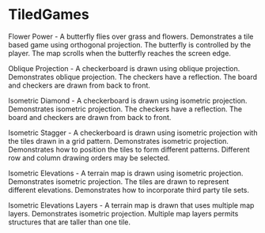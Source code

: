 # TiledGames

Flower Power - A butterfly flies over grass and flowers. Demonstrates a tile based game using orthogonal projection. The butterfly is controlled by the player. The map scrolls when the butterfly reaches the screen edge.

Oblique Projection - A checkerboard is drawn using oblique projection. Demonstrates oblique projection. The checkers have a reflection. The board and checkers are drawn from back to front.

Isometric Diamond - A checkerboard is drawn using isometric projection. Demonstrates isometric projection. The checkers have a reflection. The board and checkers are drawn from back to front.

Isometric Stagger - A checkerboard is drawn using isometric projection with the tiles drawn in a grid pattern. Demonstrates isometric projection. Demonstrates how to position the tiles to form different patterns. Different row and column drawing orders may be selected.

Isometric Elevations - A terrain map is drawn using isometric projection. Demonstrates isometric projection. The tiles are drawn to represent different elevations. Demonstrates how to incorporate third party tile sets.

Isometric Elevations Layers - A terrain map is drawn that uses multiple map layers. Demonstrates isometric projection. Multiple map layers permits structures that are taller than one tile.


 
